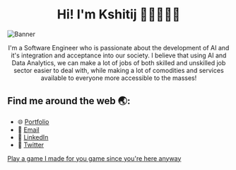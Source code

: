 <h1 align='center'> Hi! I'm Kshitij 👋🏽👨🏽‍💻 </h1>

![Banner](https://user-images.githubusercontent.com/66397721/212951261-6c0d817d-3e9e-4176-98a5-e14a552f41b9.png)

<p align='center'>
I'm a Software Engineer who is passionate about the development of AI and it's integration and acceptance into our society. I believe that using AI and Data Analytics, we can make a lot of jobs of both skilled and unskilled job sector easier to deal with, while making a lot of comodities and services available to everyone more accessible to the masses!
</p>

## Find me around the web 🌏:

- 🌐 [Portfolio](https://notkshitijsingh.github.io/)
- 📧 [Email](mailto:chaharkshitij@gmail.com)
- 🔗 [LinkedIn](https://www.linkedin.com/in/kshitijsingh-lnkdin/)
- 🐤 [Twitter](https://twitter.com/kshitijsinghtwt)

[Play a game I made for you game since you're here anyway](https://gregarious-creponne-f4774f.netlify.app/)
